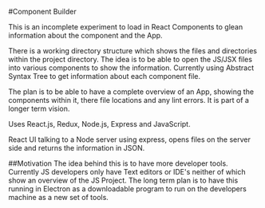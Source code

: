 #Component Builder

This is an incomplete experiment to load in React Components to glean information about the component and the App.

There is a working directory structure which shows the files and directories within the project directory.
The idea is to be able to open the JS/JSX files into various components to show the information.
Currently using Abstract Syntax Tree to get information about each component file.

The plan is to be able to have a complete overview of an App, showing the components within it, there file locations and any lint errors. It is part of a longer term vision.

Uses React.js, Redux, Node.js, Express and JavaScript.

React UI talking to a Node server using express, opens files on the server side and returns the information in JSON.

##Motivation
The idea behind this is to have more developer tools. Currently JS developers only have Text editors or IDE's neither of which show an overview of the JS Project. The long term plan is to have this running in Electron as a downloadable program to run on the developers machine as a new set of tools.
